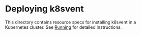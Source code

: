 # Deploying k8svent

This directory contains resource specs for installing k8svent in a
Kubernetes cluster.  See [Running][run] for detailed instructions.

[run]: ../README.md#running
